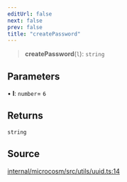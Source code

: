 ```yaml
---
editUrl: false
next: false
prev: false
title: "createPassword"
---
```


> **createPassword**(`l`): `string`

## Parameters

• **l**: `number`= `6`

## Returns

`string`

## Source

[internal/microcosm/src/utils/uuid.ts:14](https://github.com/nodenogg-in/alpha-p2p/blob/265a0e2/internal/microcosm/src/utils/uuid.ts#L14)
